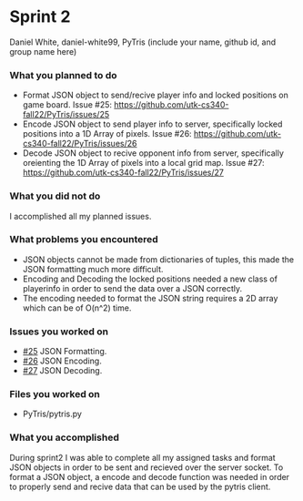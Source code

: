 # Sprint 2

Daniel White, daniel-white99, PyTris
(include your name, github id, and group name here)

### What you planned to do

- Format JSON object to send/recive player info and locked positions on game board. Issue #25: https://github.com/utk-cs340-fall22/PyTris/issues/25
- Encode JSON object to send player info to server, specifically locked positions into a 1D Array of pixels. Issue #26: https://github.com/utk-cs340-fall22/PyTris/issues/26
- Decode JSON object to recive opponent info from server, specifically oreienting the 1D Array of pixels into a local grid map. Issue #27: https://github.com/utk-cs340-fall22/PyTris/issues/27






### What you did not do
I accomplished all my planned issues.

### What problems you encountered

- JSON objects cannot be made from dictionaries of tuples, this made the JSON formatting much more difficult.
- Encoding and Decoding the locked positions needed a new class of playerinfo in order to send the data over a JSON correctly.
- The encoding needed to format the JSON string requires a 2D array which can be of O(n^2) time.

### Issues you worked on
- [#25](https://github.com/utk-cs340-fall22/PyTris/issues/25) JSON Formatting.
- [#26](https://github.com/utk-cs340-fall22/PyTris/issues/26) JSON Encoding.
- [#27](https://github.com/utk-cs340-fall22/PyTris/issues/27) JSON Decoding.

### Files you worked on
- PyTris/pytris.py 

### What you accomplished

During sprint2 I was able to complete all my assigned tasks and format JSON objects in order to be sent and recieved over the server socket. To format a JSON object, a encode and decode function was needed in order to properly send and recive data that can be used by the pytris client. 